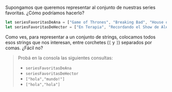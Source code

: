 Supongamos que queremos representar al conjunto de nuestras series favoritas. ¿Cómo podríamos hacerlo?

```javascript
let seriesFavoritasDeAna = ["Game of Thrones", "Breaking Bad", "House of Cards"];
let seriesFavoritasDeHector = ["En Terapia", "Recordando el Show de Alejandro Molina"]
```

Como ves, para representar a un conjunto de strings, colocamos todos esos strings que nos interesan, entre corchetes (`[` y `]`) separados por comas. ¿Fácil no?

> Probá en la consola las siguientes consultas:
>
> * `seriesFavoritasDeAna`
> * `seriesFavoritasDeHector`
> * `["hola","mundo!"]`
> * `["hola","hola"]`

